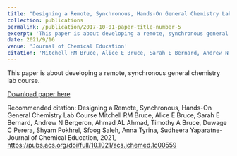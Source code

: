 ```yaml
---
title: "Designing a Remote, Synchronous, Hands-On General Chemistry Lab Course"
collection: publications
permalink: /publication/2017-10-01-paper-title-number-5
excerpt: 'This paper is about developing a remote, synchronous general chemistry lab course.'
date: 2021/9/16
venue: 'Journal of Chemical Education'
citation: 'Mitchell RM Bruce, Alice E Bruce, Sarah E Bernard, Andrew N Bergeron, Ahmad AL Ahmad, Timothy A Bruce, Duwage C Perera, Shyam Pokhrel, Sfoog Saleh, Anna Tyrina, Sudheera Yaparatne. (2021). &quot; Designing a Remote, Synchronous, Hands-On General Chemistry Lab Course.&quot; <i>Journal of Chemical Education</i>.1(5)'
---
```

This paper is about developing a remote, synchronous general chemistry lab course.

[Download paper here](https://pubs.acs.org/doi/full/10.1021/acs.jchemed.1c00559)

Recommended citation: Designing a Remote, Synchronous, Hands-On General Chemistry Lab Course
Mitchell RM Bruce, Alice E Bruce, Sarah E Bernard, Andrew N Bergeron, Ahmad AL Ahmad, Timothy A Bruce, Duwage C Perera, Shyam Pokhrel, Sfoog Saleh, Anna Tyrina, Sudheera Yaparatne- Journal of Chemical Education, 2021, https://pubs.acs.org/doi/full/10.1021/acs.jchemed.1c00559
